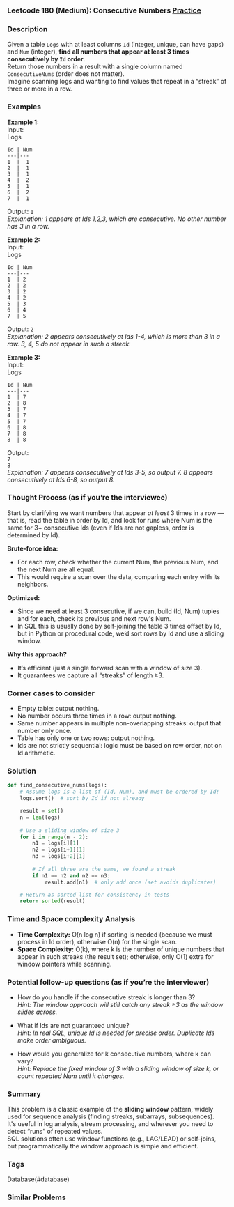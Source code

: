 ### Leetcode 180 (Medium): Consecutive Numbers [Practice](https://leetcode.com/problems/consecutive-numbers)

### Description  
Given a table `Logs` with at least columns `Id` (integer, unique, can have gaps) and `Num` (integer), **find all numbers that appear at least 3 times consecutively by `Id` order**.  
Return those numbers in a result with a single column named `ConsecutiveNums` (order does not matter).  
Imagine scanning logs and wanting to find values that repeat in a “streak” of three or more in a row.

### Examples  

**Example 1:**  
Input:  
Logs  
```
Id | Num
---|---
1  |  1
2  |  1
3  |  1
4  |  2
5  |  1
6  |  2
7  |  1
```
Output: `1`  
*Explanation: 1 appears at Ids 1,2,3, which are consecutive. No other number has 3 in a row.*

**Example 2:**  
Input:  
Logs  
```
Id | Num
---|---
1  | 2
2  | 2
3  | 2
4  | 2
5  | 3
6  | 4
7  | 5
```
Output: `2`  
*Explanation: 2 appears consecutively at Ids 1-4, which is more than 3 in a row. 3, 4, 5 do not appear in such a streak.*

**Example 3:**  
Input:  
Logs  
```
Id | Num
---|---
1  | 7
2  | 8
3  | 7
4  | 7
5  | 7
6  | 8
7  | 8
8  | 8
```
Output:  
`7`  
`8`  
*Explanation: 7 appears consecutively at Ids 3-5, so output 7. 8 appears consecutively at Ids 6-8, so output 8.*

### Thought Process (as if you’re the interviewee)  
Start by clarifying we want numbers that appear *at least* 3 times in a row — that is, read the table in order by Id, and look for runs where Num is the same for 3+ consecutive Ids (even if Ids are not gapless, order is determined by Id).

**Brute-force idea:**  
- For each row, check whether the current Num, the previous Num, and the next Num are all equal.  
- This would require a scan over the data, comparing each entry with its neighbors.

**Optimized:**  
- Since we need at least 3 consecutive, if we can, build (Id, Num) tuples and for each, check its previous and next row's Num.
- In SQL this is usually done by self-joining the table 3 times offset by Id, but in Python or procedural code, we’d sort rows by Id and use a sliding window.

**Why this approach?**  
- It’s efficient (just a single forward scan with a window of size 3).
- It guarantees we capture all “streaks” of length ≥3.

### Corner cases to consider  
- Empty table: output nothing.
- No number occurs three times in a row: output nothing.
- Same number appears in multiple non-overlapping streaks: output that number only once.
- Table has only one or two rows: output nothing.
- Ids are not strictly sequential: logic must be based on row order, not on Id arithmetic.

### Solution

```python
def find_consecutive_nums(logs):
    # Assume logs is a list of (Id, Num), and must be ordered by Id!
    logs.sort()  # sort by Id if not already

    result = set()
    n = len(logs)
    
    # Use a sliding window of size 3
    for i in range(n - 2):
        n1 = logs[i][1]
        n2 = logs[i+1][1]
        n3 = logs[i+2][1]
        
        # If all three are the same, we found a streak
        if n1 == n2 and n2 == n3:
            result.add(n1)  # only add once (set avoids duplicates)

    # Return as sorted list for consistency in tests
    return sorted(result)
```

### Time and Space complexity Analysis  

- **Time Complexity:** O(n log n) if sorting is needed (because we must process in Id order), otherwise O(n) for the single scan.
- **Space Complexity:** O(k), where k is the number of unique numbers that appear in such streaks (the result set); otherwise, only O(1) extra for window pointers while scanning.

### Potential follow-up questions (as if you’re the interviewer)  

- How do you handle if the consecutive streak is longer than 3?  
  *Hint: The window approach will still catch any streak ≥3 as the window slides across.*

- What if Ids are not guaranteed unique?  
  *Hint: In real SQL, unique Id is needed for precise order. Duplicate Ids make order ambiguous.*

- How would you generalize for k consecutive numbers, where k can vary?  
  *Hint: Replace the fixed window of 3 with a sliding window of size k, or count repeated Num until it changes.*

### Summary
This problem is a classic example of the **sliding window** pattern, widely used for sequence analysis (finding streaks, subarrays, subsequences).  
It's useful in log analysis, stream processing, and wherever you need to detect “runs” of repeated values.  
SQL solutions often use window functions (e.g., LAG/LEAD) or self-joins, but programmatically the window approach is simple and efficient.

### Tags
Database(#database)

### Similar Problems
